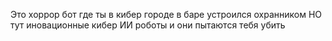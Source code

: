 Это хоррор бот где ты в кибер городе в баре устроился охранником НО тут иновационные кибер ИИ роботы и они пытаются тебя убить
